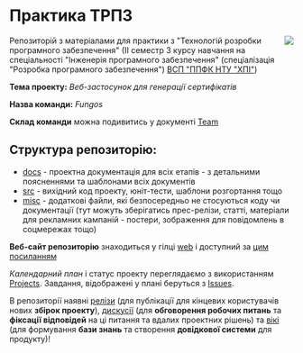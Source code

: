 # Практика ТРПЗ

<img src="https://github.com/Chuda4ok/SE-practice-template_2/blob/main/docs/images/resources/PPC-SE.jpg" align="right" style="float:right;">

Репозиторій з матеріалами для практики з "Технологій розробки програмного забезпечення" (ІІ семестр 3 курсу навчання на спеціальності "Інженерія програмного забезпечення" (спеціалізація "Розробка програмного забезпечення") [ВСП "ППФК НТУ "ХПІ"](https://sites.google.com/polytechnic.co.cc/main))

**Тема проекту:** *Веб-застосунок для генерації сертифікатів*</br>

**Назва команди:** *Fungos*</br>

**Склад команди** можна подивитись у документі [Team](https://github.com/IlnitskijMaksim/SE-practice-1group/blob/main/docs/1.Envisioning/team.md)

## **Структура репозиторію**:
* [docs](docs/README.md) - проектна документація для всіх етапів - з детальними поясненнями та шаблонами всіх документів
* [src](src/README.md) - вихідний код проекту, юніт-тести, шаблони розгортання тощо
* [misc](misc/README.md) - додаткові файли, які безпосередньо не стосуються коду чи документації (тут можуть зберігатись прес-релізи, статті, матеріали для рекламних кампаній - постери, зображення для повідомлень в соцмережах тощо)

**Веб-сайт репозиторію** знаходиться у гілці [web](https://github.com/IlnitskijMaksim/SE-practice-1group/tree/web) і доступний за [цим посиланням](https://ilnitskijmaksim.github.io/SE-practice-1group/) 

*Календарний план* і статус проекту переглядаємо з використанням [Projects](https://github.com/IlnitskijMaksim/SE-practice-1group/projects). Завдання, відображені у плані беруться з [Issues](https://github.com/IlnitskijMaksim/SE-practice-1group/issues). 

В репозиторії наявні [релізи](https://github.com/IlnitskijMaksim/SE-practice-1group/releases) (для публікації для кінцевих користувачів нових **збірок проекту**), [дискусії](https://github.com/IlnitskijMaksim/SE-practice-1group/discussions) (для **обговорення робочих питань** та **фіксації відповідей** на ці питання та вдалих проектних рішень) та [вікі](https://github.com/IlnitskijMaksim/SE-practice-1group/wiki) (для формування **бази знань** та створення **довідкової системи** для продуктy)!


